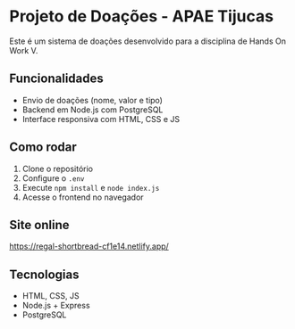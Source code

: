 # Projeto de Doações - APAE Tijucas
Este é um sistema de doações desenvolvido para a disciplina de Hands On Work V.

## Funcionalidades
- Envio de doações (nome, valor e tipo)
- Backend em Node.js com PostgreSQL
- Interface responsiva com HTML, CSS e JS

## Como rodar
1. Clone o repositório
2. Configure o `.env`
3. Execute `npm install` e `node index.js`
4. Acesse o frontend no navegador

## Site online
https://regal-shortbread-cf1e14.netlify.app/

## Tecnologias
- HTML, CSS, JS
- Node.js + Express
- PostgreSQL

